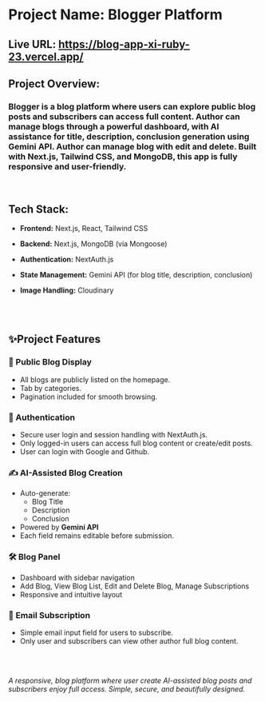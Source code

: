 # Project Name: Blogger Platform

## Live URL: https://blog-app-xi-ruby-23.vercel.app/

## Project Overview:
### Blogger is a blog platform where users can explore public blog posts and subscribers can access full content. Author can manage blogs through a powerful dashboard, with AI assistance for title, description, conclusion generation using Gemini API. Author can manage blog with edit and delete. Built with Next.js, Tailwind CSS, and MongoDB, this app is fully responsive and user-friendly.

<br/>


## Tech Stack:

- **Frontend:** Next.js, React, Tailwind CSS

- **Backend:** Next.js, MongoDB (via Mongoose)

- **Authentication:** NextAuth.js

- **State Management:**  Gemini API (for blog title, description, conclusion)

- **Image Handling:**  Cloudinary

<br/>
<br/>

## ✨Project Features

### 📰 Public Blog Display
- All blogs are publicly listed on the homepage.
- Tab by categories.
- Pagination included for smooth browsing.

### 🔐 Authentication
- Secure user login and session handling with NextAuth.js.
- Only logged-in users can access full blog content or create/edit posts.
- User can login with Google and Github.

### ✍️ AI-Assisted Blog Creation
- Auto-generate:
  - Blog Title
  - Description 
  - Conclusion
- Powered by **Gemini API**
- Each field remains editable before submission.

### 🛠️ Blog Panel
- Dashboard with sidebar navigation
- Add Blog, View Blog List, Edit and Delete Blog, Manage Subscriptions
- Responsive and intuitive layout

### 📩 Email Subscription
- Simple email input field for users to subscribe.
- Only user and subscribers can view other author full blog content.

<br/>
<br/>

*A responsive, blog platform where user create AI-assisted blog posts and subscribers enjoy full access. Simple, secure, and beautifully designed.*



    